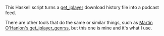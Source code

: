 This Haskell script turns a [get_iplayer](http://squarepenguin.co.uk/) download history file into a podcast feed.

There are other tools that do the same or similar things, such as [Martin O'Hanlon's get_iplayer_genrss](https://github.com/martinohanlon/get_iplayer_genrss), but this one is mine and it's what I use.
